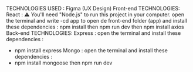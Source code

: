 TECHNOLOGIES USED :
Figma (UX Design) 
Front-end TECHNOLOGIES:
React :
⚠️ You'll need "Node.js" to run this project in your computer.
open the terminal and write -cd app to open de front-end folder (app) and install these dependencies :
npm install
then npm run dev
then npm install axios
Back-end TECHNOLOGIES:
Express :
open the terminal and install these dependencies :
- npm install express
Mongo :
open the terminal and install these dependencies :
- npm install mongoose
then npm run dev
